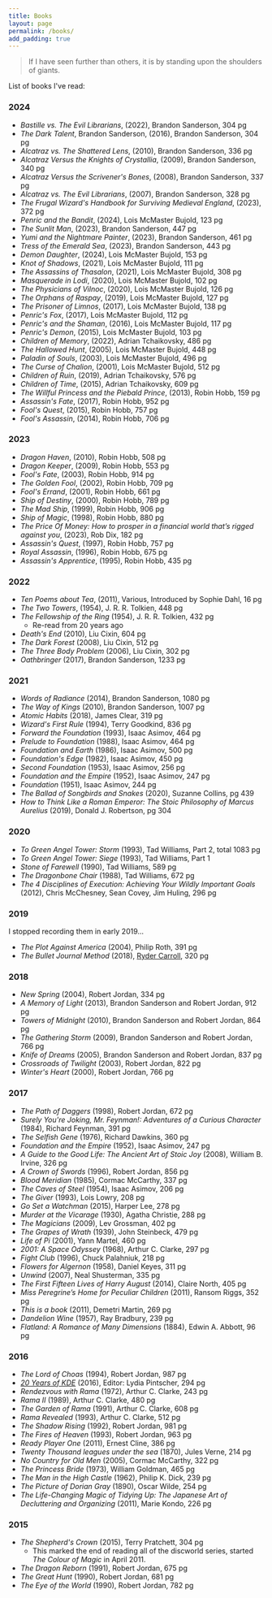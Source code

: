```yaml
---
title: Books
layout: page
permalink: /books/
add_padding: true
---
```


> If I have seen further than others, it is by standing upon the shoulders of giants.

List of books I've read:

### 2024

* _Bastille vs. The Evil Librarians_, (2022), Brandon Sanderson, 304 pg
* _The Dark Talent_, Brandon Sanderson, (2016), Brandon Sanderson, 304 pg
* _Alcatraz vs. The Shattered Lens_, (2010), Brandon Sanderson, 336 pg
* _Alcatraz Versus the Knights of Crystallia_, (2009), Brandon Sanderson, 340 pg
* _Alcatraz Versus the Scrivener's Bones_, (2008), Brandon Sanderson, 337 pg
* _Alcatraz vs. The Evil Librarians_, (2007), Brandon Sanderson, 328 pg
* _The Frugal Wizard's Handbook for Surviving Medieval England_, (2023), 372 pg
* _Penric and the Bandit_, (2024), Lois McMaster Bujold, 123 pg
* _The Sunlit Man_, (2023), Brandon Sanderson, 447 pg
* _Yumi and the Nightmare Painter_, (2023), Brandon Sanderson, 461 pg
* _Tress of the Emerald Sea_, (2023), Brandon Sanderson, 443 pg
* _Demon Daughter_, (2024), Lois McMaster Bujold, 153 pg
* _Knot of Shadows_, (2021), Lois McMaster Bujold, 111 pg
* _The Assassins of Thasalon_, (2021), Lois McMaster Bujold, 308 pg
* _Masquerade in Lodi_, (2020), Lois McMaster Bujold, 102 pg
* _The Physicians of Vilnoc_, (2020), Lois McMaster Bujold, 126 pg
* _The Orphans of Raspay_, (2019), Lois McMaster Bujold, 127 pg
* _The Prisoner of Limnos_, (2017), Lois McMaster Bujold, 138 pg
* _Penric's Fox_, (2017), Lois McMaster Bujold, 112 pg
* _Penric's and the Shaman_, (2016), Lois McMaster Bujold, 117 pg
* _Penric's Demon_, (2015), Lois McMaster Bujold, 103 pg
* _Children of Memory_, (2022), Adrian Tchaikovsky, 486 pg
* _The Hallowed Hunt_, (2005), Lois McMaster Bujold, 448 pg
* _Paladin of Souls_, (2003), Lois McMaster Bujold, 496 pg
* _The Curse of Chalion_, (2001), Lois McMaster Bujold, 512 pg
* _Children of Ruin_, (2019), Adrian Tchaikovsky, 576 pg
* _Children of Time_, (2015), Adrian Tchaikovsky, 609 pg
* _The Willful Princess and the Piebald Prince_, (2013), Robin Hobb, 159 pg
* _Assassin's Fate_, (2017), Robin Hobb, 952 pg
* _Fool's Quest_, (2015), Robin Hobb, 757 pg
* _Fool's Assassin_, (2014), Robin Hobb, 706 pg

### 2023

* _Dragon Haven_, (2010), Robin Hobb, 508 pg
* _Dragon Keeper_, (2009), Robin Hobb, 553 pg
* _Fool's Fate_, (2003), Robin Hobb, 914 pg
* _The Golden Fool_, (2002), Robin Hobb, 709 pg
* _Fool's Errand_, (2001), Robin Hobb, 661 pg
* _Ship of Destiny_, (2000), Robin Hobb, 789 pg
* _The Mad Ship_, (1999), Robin Hobb, 906 pg
* _Ship of Magic_, (1998), Robin Hobb, 880 pg
* _The Price Of Money: How to prosper in a financial world that’s rigged against you_, (2023), Rob Dix, 182 pg
* _Assassin's Quest_, (1997), Robin Hobb, 757 pg
* _Royal Assassin_, (1996), Robin Hobb, 675 pg
* _Assassin's Apprentice_, (1995), Robin Hobb, 435 pg

### 2022

* _Ten Poems about Tea_, (2011), Various, Introduced by Sophie Dahl, 16 pg
* _The Two Towers_, (1954), J. R. R. Tolkien,  448 pg
* _The Fellowship of the Ring_ (1954), J. R. R. Tolkien, 432 pg
  * Re-read from 20 years ago
* _Death's End_ (2010), Liu Cixin, 604 pg
* _The Dark Forest_ (2008), Liu Cixin, 512 pg
* _The Three Body Problem_ (2006), Liu Cixin, 302 pg
* _Oathbringer_ (2017), Brandon Sanderson, 1233 pg

### 2021

* _Words of Radiance_ (2014), Brandon Sanderson, 1080 pg
* _The Way of Kings_ (2010), Brandon Sanderson, 1007 pg
* _Atomic Habits_ (2018), James Clear, 319 pg
* _Wizard's First Rule_ (1994), Terry Goodkind, 836 pg
* _Forward the Foundation_ (1993), Isaac Asimov, 464 pg
* _Prelude to Foundation_ (1988), Isaac Asimov, 464 pg
* _Foundation and Earth_ (1986), Isaac Asimov, 500 pg
* _Foundation's Edge_ (1982), Isaac Asimov, 450 pg
* _Second Foundation_ (1953), Isaac Asimov, 256 pg
* _Foundation and the Empire_ (1952), Isaac Asimov, 247 pg
* _Foundation_ (1951), Isaac Asimov, 244 pg
* _The Ballad of Songbirds and Snakes_ (2020), Suzanne Collins, pg 439
* _How to Think Like a Roman Emperor: The Stoic Philosophy of Marcus Aurelius_ (2019), Donald J. Robertson, pg 304

### 2020

* _To Green Angel Tower: Storm_ (1993), Tad Williams, Part 2, total 1083 pg
* _To Green Angel Tower: Siege_ (1993), Tad Williams, Part 1
* _Stone of Farewell_ (1990), Tad Williams, 589 pg
* _The Dragonbone Chair_ (1988), Tad Williams, 672 pg
* _The 4 Disciplines of Execution: Achieving Your Wildly Important Goals_ (2012),  Chris McChesney, Sean Covey, Jim Huling, 296 pg

### 2019

I stopped recording them in early 2019...

* _The Plot Against America_ (2004), Philip Roth, 391 pg
* _The Bullet Journal Method_ (2018), [Ryder Carroll](https://bulletjournal.com/), 320 pg

### 2018

* _New Spring_ (2004), Robert Jordan, 334 pg
* _A Memory of Light_ (2013), Brandon Sanderson and Robert Jordan, 912 pg
* _Towers of Midnight_ (2010), Brandon Sanderson and Robert Jordan, 864 pg
* _The Gathering Storm_ (2009), Brandon Sanderson and Robert Jordan, 766 pg
* _Knife of Dreams_ (2005), Brandon Sanderson and Robert Jordan, 837 pg
* _Crossroads of Twilight_ (2003), Robert Jordan, 822 pg
* _Winter's Heart_ (2000), Robert Jordan, 766 pg

### 2017

* _The Path of Daggers_ (1998), Robert Jordan, 672 pg
* _Surely You're Joking, Mr. Feynman!: Adventures of a Curious Character_ (1984), Richard Feynman, 391 pg
* _The Selfish Gene_ (1976), Richard Dawkins, 360 pg
* _Foundation and the Empire_ (1952), Isaac Asimov, 247 pg
* _A Guide to the Good Life: The Ancient Art of Stoic Joy_ (2008), William B. Irvine, 326 pg
* _A Crown of Swords_ (1996), Robert Jordan, 856 pg
* _Blood Meridian_ (1985), Cormac McCarthy, 337 pg
* _The Caves of Steel_ (1954), Isaac Asimov, 206 pg
* _The Giver_ (1993), Lois Lowry, 208 pg
* _Go Set a Watchman_ (2015), Harper Lee, 278 pg
* _Murder at the Vicarage_ (1930), Agatha Christie, 288 pg
* _The Magicians_ (2009), Lev Grossman, 402 pg
* _The Grapes of Wrath_ (1939), John Steinbeck, 479 pg
* _Life of Pi_ (2001), Yann Martel, 460 pg
* _2001: A Space Odyssey_ (1968), Arthur C. Clarke, 297 pg
* _Fight Club_ (1996), Chuck Palahniuk, 218 pg
* _Flowers for Algernon_ (1958), Daniel Keyes, 311 pg
* _Unwind_ (2007), Neal Shusterman, 335 pg
* _The First Fifteen Lives of Harry August_ (2014), Claire North, 405 pg
* _Miss Peregrine’s Home for Peculiar Children_ (2011), Ransom Riggs, 352 pg
* _This is a book_ (2011), Demetri Martin, 269 pg
* _Dandelion Wine_ (1957), Ray Bradbury, 239 pg
* _Flatland: A Romance of Many Dimensions_ (1884), Edwin A. Abbott, 96 pg

### 2016

* _The Lord of Choas_ (1994), Robert Jordan, 987 pg
* [_20 Years of KDE_](https://20years.kde.org/book/) (2016), Editor: Lydia Pintscher, 294 pg
* _Rendezvous with Rama_ (1972), Arthur C. Clarke, 243 pg
* _Rama II_ (1989), Arthur C. Clarke, 480 pg
* _The Garden of Rama_ (1991), Arthur C. Clarke, 608 pg
* _Rama Revealed_ (1993), Arthur C. Clarke, 512 pg
* _The Shadow Rising_ (1992), Robert Jordan, 981 pg
* _The Fires of Heaven_ (1993), Robert Jordan, 963 pg
* _Ready Player One_ (2011), Ernest Cline, 386 pg
* _Twenty Thousand leagues under the sea_ (1870), Jules Verne, 214 pg
* _No Country for Old Men_ (2005), Cormac McCarthy, 322 pg
* _The Princess Bride_ (1973), William Goldman, 465 pg
* _The Man in the High Castle_ (1962), Philip K. Dick, 239 pg
* _The Picture of Dorian Gray_ (1890), Oscar Wilde, 254 pg
* _The Life-Changing Magic of Tidying Up: The Japanese Art of Decluttering and Organizing_ (2011), Marie Kondo, 226 pg

### 2015

* _The Shepherd's Crown_ (2015), Terry Pratchett, 304 pg
  * This marked the end of reading all of the discworld series, started _The Colour of Magic_ in April 2011.
* _The Dragon Reborn_ (1991), Robert Jordan, 675 pg
* _The Great Hunt_ (1990), Robert Jordan, 681 pg
* _The Eye of the World_ (1990), Robert Jordan, 782 pg
